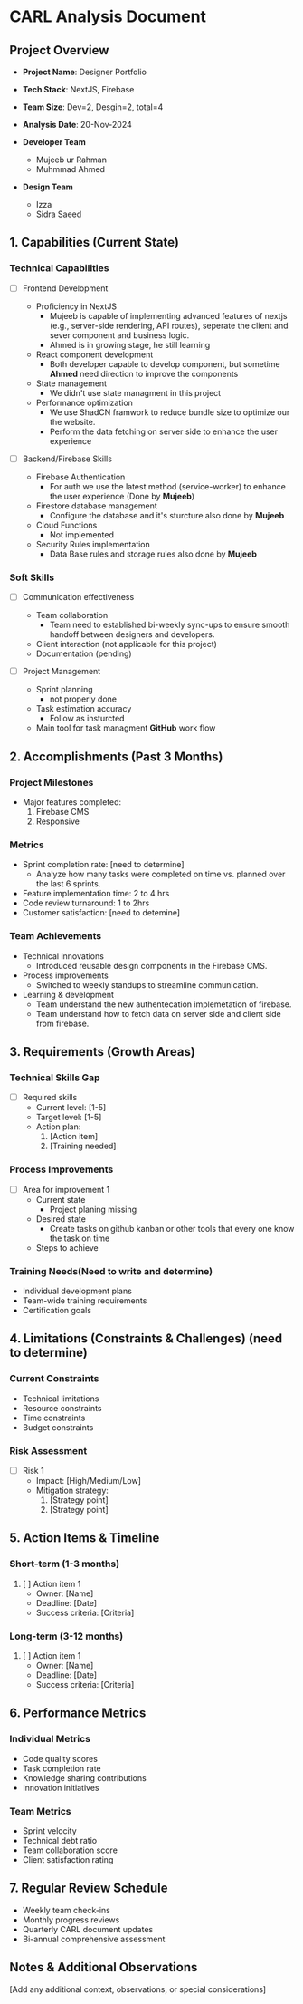 
# CARL Analysis Document

## Project Overview
- **Project Name**: Designer Portfolio
- **Tech Stack**: NextJS, Firebase
- **Team Size**: Dev=2, Desgin=2, total=4
- **Analysis Date**:  20-Nov-2024
- **Developer Team**
  - Mujeeb ur Rahman
  - Muhmmad Ahmed

- **Design Team**
  - Izza
  - Sidra Saeed

## 1. Capabilities (Current State)

### Technical Capabilities
- [ ] Frontend Development
  - Proficiency in NextJS
	  - Mujeeb is capable of implementing advanced features of nextjs (e.g., server-side rendering, API routes), seperate the client and sever component and business logic.
	  - Ahmed is in growing stage, he still learning
  - React component development
	  - Both developer capable to develop component, but sometime **Ahmed** need direction to improve the components
  - State management
	  - We didn't use state managment in this project
  - Performance optimization
	  - We use ShadCN framwork to reduce bundle size to optimize our the website.
	  - Perform the data fetching on server side to enhance the user experience
  
- [ ] Backend/Firebase Skills
  - Firebase Authentication
	  - For auth we use the latest method (service-worker) to enhance the user experience (Done by **Mujeeb**)
  - Firestore database management
	  - Configure the database and it's sturcture also done by **Mujeeb**
  - Cloud Functions
	  - Not implemented
  - Security Rules implementation
	  - Data Base rules and storage rules also done by **Mujeeb**

### Soft Skills
- [ ] Communication effectiveness
  - Team collaboration
	  - Team need to established bi-weekly sync-ups to ensure smooth handoff between designers and developers.
  - Client interaction (not applicable for this project)
  - Documentation (pending)

- [ ] Project Management
  - Sprint planning
	  - not properly done
  - Task estimation accuracy
	  - Follow as insturcted
  - Main tool for task managment **GitHub** work flow

## 2. Accomplishments (Past 3 Months)

### Project Milestones
- Major features completed:
  1. Firebase CMS
  2. Responsive 
  
### Metrics
- Sprint completion rate: [need to determine]
	- Analyze how many tasks were completed on time vs. planned over the last 6 sprints.
- Feature implementation time: 2 to 4 hrs
- Code review turnaround: 1 to 2hrs
- Customer satisfaction: [need to detemine]

### Team Achievements
- Technical innovations
	- Introduced reusable design components in the Firebase CMS.
- Process improvements
	- Switched to weekly standups to streamline communication.
- Learning & development
	- Team understand the new authentecation implemetation of firebase.
	- Team understand how to fetch data on server side and client side from firebase.

## 3. Requirements (Growth Areas)

### Technical Skills Gap
- [ ] Required skills
  - Current level: [1-5]
  - Target level: [1-5]
  - Action plan:
    1. [Action item]
    2. [Training needed]

### Process Improvements
- [ ] Area for improvement 1
  - Current state
	  - Project planing missing
  - Desired state
	  - Create tasks on github kanban or other tools that every one know the task on time
  - Steps to achieve

### Training Needs(Need to write and determine)
- Individual development plans
- Team-wide training requirements
- Certification goals

## 4. Limitations (Constraints & Challenges) (need to determine)

### Current Constraints
- Technical limitations
- Resource constraints
- Time constraints
- Budget constraints

### Risk Assessment
- [ ] Risk 1
  - Impact: [High/Medium/Low]
  - Mitigation strategy:
    1. [Strategy point]
    2. [Strategy point]

## 5. Action Items & Timeline

### Short-term (1-3 months)
1. [ ] Action item 1
   - Owner: [Name]
   - Deadline: [Date]
   - Success criteria: [Criteria]

### Long-term (3-12 months)
1. [ ] Action item 1
   - Owner: [Name]
   - Deadline: [Date]
   - Success criteria: [Criteria]

## 6. Performance Metrics

### Individual Metrics
- Code quality scores
- Task completion rate
- Knowledge sharing contributions
- Innovation initiatives

### Team Metrics
- Sprint velocity
- Technical debt ratio
- Team collaboration score
- Client satisfaction rating

## 7. Regular Review Schedule
- Weekly team check-ins
- Monthly progress reviews
- Quarterly CARL document updates
- Bi-annual comprehensive assessment

## Notes & Additional Observations
[Add any additional context, observations, or special considerations]

